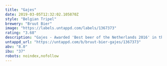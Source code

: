```yaml
---
title: "Gajes"
date: 2019-03-05T12:32:02.105870Z
style: "Belgian Tripel"
brewery: "Bruut Bier"
image: "https://labels.untappd.com/labels/1367373"
rating: "3.68"
description: "Gajes - Awarded 'Best beer of the Netherlands 2016' in the Dutch Beer Challenge.  Gajes (Dutch slang for scum) is a heavily dry hopped tripel.   We used a very neutral top fermenting yeast strain that produces a clean balanced beer with a smooth malty sweetness.   Three additions of bright floral hops build to a crisp-citrus-bitter crescendo (a gradual, steady increase in force).   A liquid poem to the glory of the hop , utterly deserving of its name and a craft beer you won't soon forget."
untappd_url: "https://untappd.com/b/bruut-bier-gajes/1367373"
abv: "8.0"
ibu: "37"
robots: noindex,nofollow
---
```

